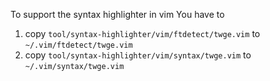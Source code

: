 To support the syntax highlighter in vim You have to
1. copy `tool/syntax-highlighter/vim/ftdetect/twge.vim` to `~/.vim/ftdetect/twge.vim`
2. copy `tool/syntax-highlighter/vim/syntax/twge.vim` to `~/.vim/syntax/twge.vim`